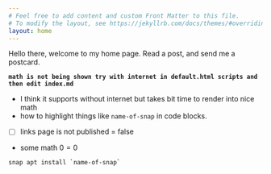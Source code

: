 ```yaml
---
# Feel free to add content and custom Front Matter to this file.
# To modify the layout, see https://jekyllrb.com/docs/themes/#overriding-theme-defaults
layout: home
---
```


Hello there, welcome to my home page. Read a post, and send me a postcard.

**`math is not being shown try with internet in default.html scripts and then edit index.md`**
- I think it supports without internet but takes bit time to render into nice math
- how to highlight things like `name-of-snap` in code blocks.
- [ ] links page is not published = false
- some math $0=0$

```bash
snap apt install `name-of-snap`
```